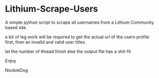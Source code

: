 Lithium-Scrape-Users
====================

A simple python script to scrape all usernames from a Lithium Community based site.

a bit of leg work will be required to get the actual url of the users profile first, then an invalid and valid user titles.

let the number of thread finish else the output file has a shit-fit

Enjoy

NoobieDog
